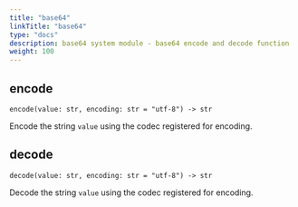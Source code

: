 ```yaml
---
title: "base64"
linkTitle: "base64"
type: "docs"
description: base64 system module - base64 encode and decode function
weight: 100
---
```

## encode

`encode(value: str, encoding: str = "utf-8") -> str`

Encode the string `value` using the codec registered for encoding.

## decode

`decode(value: str, encoding: str = "utf-8") -> str`

Decode the string `value` using the codec registered for encoding.
